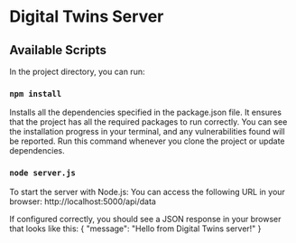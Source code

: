 # Digital Twins Server

## Available Scripts

In the project directory, you can run:

### `npm install`

Installs all the dependencies specified in the package.json file.
It ensures that the project has all the required packages to run correctly.
You can see the installation progress in your terminal, and any vulnerabilities found will be reported.
Run this command whenever you clone the project or update dependencies.

### `node server.js`

To start the server with Node.js:
You can access the following URL in your browser:
http://localhost:5000/api/data

If configured correctly, you should see a JSON response in your browser that looks like this:
{
  "message": "Hello from Digital Twins server!"
}
